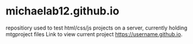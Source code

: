 # michaelab12.github.io
repositiory used to test html/css/js projects on a server, currently holding mtgproject files
Link to view current project
https://username.github.io.
